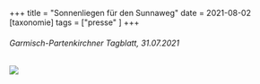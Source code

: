 +++
title = "Sonnenliegen für den Sunnaweg"
date = 2021-08-02
[taxonomie]
tags = ["presse" ]
+++

###### Garmisch-Partenkirchner Tagblatt, 31.07.2021

[![](images/TAgblatt-31-07-21Sonnenliegen-für-den-Sunnaweg-1024x821.jpg)](https://volksschule-partenkirchen.de/wp-content/uploads/TAgblatt-31-07-21Sonnenliegen-für-den-Sunnaweg.pdf)
